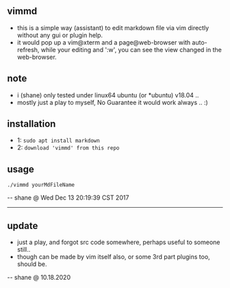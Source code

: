 ## vimmd
- this is a simple way (assistant) to edit markdown file via vim directly without any gui or plugin help.
- it would pop up a vim@xterm and a page@web-browser with auto-refresh, while your editing and ':w', you can see the view changed in the web-browser.

## note
- i (shane) only tested under linux64 ubuntu (or *ubuntu) v18.04 ..
- mostly just a play to myself, No Guarantee it would work always .. :)

## installation
* 1: `sudo apt install markdown`
* 2: `download 'vimmd' from this repo`

## usage
`./vimmd yourMdFileName`

-- shane @ Wed Dec 13 20:19:39 CST 2017

----------------------------------------------------------

## update

- just a play, and forgot src code somewhere, perhaps useful to someone still..
- though can be made by vim itself also, or some 3rd part plugins too, should be. 

-- shane @ 10.18.2020
